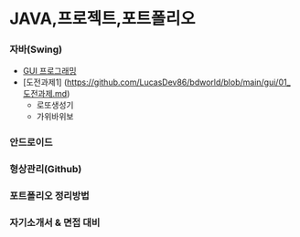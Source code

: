 # JAVA,프로젝트,포트폴리오

### 자바(Swing)
- [GUI 프로그래밍](https://github.com/LucasDev86/bdworld/blob/main/gui/gui.md)
- [도전과제1] (https://github.com/LucasDev86/bdworld/blob/main/gui/01_도전과제.md)
  - 로또생성기
  - 가위바위보

### 안드로이드

### 형상관리(Github)

### 포트폴리오 정리방법

### 자기소개서 & 면접 대비
